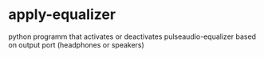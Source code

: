 apply-equalizer
===============

python programm that activates or deactivates pulseaudio-equalizer based on output port (headphones or speakers)
